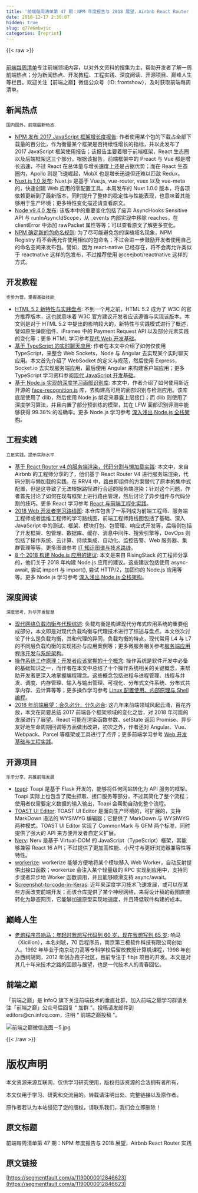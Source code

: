 ```yaml
---
title: '前端每周清单第 47 期：NPM 年度报告与 2018 展望，Airbnb React Router 实践' 
date: 2018-12-17 2:30:07
hidden: true
slug: q77e6mbwjic
categories: [reprint]
---
```


{{< raw >}}

                    
<p><span class="img-wrap"><img data-src="/img/remote/1460000012846628" src="https://static.alili.tech/img/remote/1460000012846628" alt="" title="" style="cursor: pointer; display: inline;"></span></p>
<p><a href="http://www.infoq.com/cn/FE-Weekly" rel="nofollow noreferrer" target="_blank">前端每周清单</a>专注前端领域内容，以对外文资料的搜集为主，帮助开发者了解一周前端热点；分为新闻热点、开发教程、工程实践、深度阅读、开源项目、巅峰人生等栏目。欢迎关注【前端之巅】微信公众号（ID: frontshow），及时获取前端每周清单。</p>
<h2 id="articleHeader0">新闻热点</h2>
<p><code>国内国外，前端最新动态</code></p>
<ul>
<li>
<a href="https://parg.co/UVE" rel="nofollow noreferrer" target="_blank">NPM 发布 2017 JavaScript 框架增长度报告</a>: 作者使用某个包的下载占全部下载量的百分比，作为衡量某个框架是否持续性增长的指标，并以此发布了 2017 JavaScript 框架使用报告；该报告主要着眼于前端框架，React 生态圈以及后端框架这三个部分。根据该报告，前端框架中的 Preact 与 Vue 都是增长迅速，不过 React 在总体量与增长速度上还是占据优势；而在 React 生态圈内，Apollo 则是飞速崛起，MobX 也是增长迅速但还难以匹敌 Redux。</li>
<li>
<a href="https://parg.co/UtZ" rel="nofollow noreferrer" target="_blank">Nuxt.js 1.0 发布</a>: Nuxt.js 是基于 Vue.js, vue-router, vuex 以及 vue-meta 的，快速创建 Web 应用的零配置工具。本周发布的 Nuxt 1.0.0 版本，将各项依赖更新到了最新版本，同时提升了整体的稳定性与性能表现，也意味着其能够用于生产环境；更多特性变化描述请查看原文。</li>
<li>
<a href="https://parg.co/UV5" rel="nofollow noreferrer" target="_blank">Node v9.4.0 发布</a>: 该版本中的重要变化包括了废弃 AsyncHooks Sensitive API 与 runInAsyncIdScope，从 _events 内部实现中移除 reaches，在 clientError 中添加 rawPacket 属性等等；可以查看原文了解更多变化。</li>
<li>
<a href="https://parg.co/UVh" rel="nofollow noreferrer" target="_blank">NPM 确定新的包命名规则</a>: 为了尽可能避免包的误植域名现象，NPM Registry 将不会再允许使用相似的包命名；不过会进一步鼓励开发者使用自己的命名空间来发布包。譬如，因为 react-native 已经存在，将不会再允许类似于 reactnative 这样的包发布，不过推荐使用 @ceejbot/reactnative 这样的方式。</li>
</ul>
<h2 id="articleHeader1">开发教程</h2>
<p><code>步步为营，掌握基础技能</code></p>
<ul>
<li>
<a href="https://bitsofco.de/whats-new-in-html-5-2/" rel="nofollow noreferrer" target="_blank">HTML 5.2 新特性与实践盘点</a>: 不到一个月之前，HTML 5.2 成为了 W3C 的官方推荐版本，这也就意味着 W3C 官方建议开发者应该遵循与实现该版本。本文则是对于 HTML 5.2 中提出的影响较大的，新特性与实践模式进行了概述，譬如原生弹窗组件、iFrames 中的 Payment Request API 以及部分元素实践的变化等；更多 HTML 学习参考<a href="https://parg.co/UHU" rel="nofollow noreferrer" target="_blank">现代 Web 开发基础</a>。</li>
<li>
<a href="https://parg.co/UVr" rel="nofollow noreferrer" target="_blank">基于 TypeScript 的实时聊天应用</a>: 作者在本文中介绍了如何仅使用 TypeScript，来整合 Web Sockets，Node 与 Angular 去实现某个实时聊天应用。本文首先介绍了 WebSocket 的定义与规范，然后使用 Express，Socket.io 去实现服务端应用，最后使用 Angular 来构建客户端应用；更多 TypeScript 学习资料参阅<a href="https://parg.co/bxN" rel="nofollow noreferrer" target="_blank">现代 JavaScript 开发基础</a>。</li>
<li>
<a href="https://parg.co/UVP" rel="nofollow noreferrer" target="_blank">基于 Node.js 实现的深度学习面部识别库</a>: 本文中，作者介绍了如何使用新近开源的 <a href="https://github.com/justadudewhohacks/face-recognition.js" rel="nofollow noreferrer" target="_blank">face-recognition.js</a> 库，去构建高可用的面部识别与检测应用。该库底层使用了 dlib，然后使用 Node.js 绑定来暴露上层接口；而 dlib 则使用了深度学习算法，并且内置了部分预训练的模型，其在 LFW 面部识别评测中能够获得 99.38% 的准确率。更多 Node.js 学习参考 <a href="https://parg.co/b2s" rel="nofollow noreferrer" target="_blank">深入浅出 Node.js 全栈架构</a>。</li>
</ul>
<h2 id="articleHeader2">工程实践</h2>
<p><code>立足实践，提示实际水平</code></p>
<ul>
<li>
<a href="https://parg.co/UVJ" rel="nofollow noreferrer" target="_blank">基于 React Router v4 的服务端渲染，代码分割与懒加载实践</a>: 本文中，来自 Airbnb 的工程师分享的了，他们基于 React Router V4 进行服务端渲染，代码分割与懒加载的实践。在 RRV4 中，路由即组件的方案替代了原本的集中式配置，但是这导致了无法根据路径进行合适的服务端渲染；针对这个问题，作者首先讨论了如何在现有框架上进行路由管理，然后讨论了异步组件与代码分割的技巧。更多 React 学习参考 <a href="https://parg.co/U0I" rel="nofollow noreferrer" target="_blank">React 与前端工程化实践</a>。</li>
<li>
<a href="https://parg.co/Uti" rel="nofollow noreferrer" target="_blank">2018 Web 开发者学习路线图</a>: 本仓库包含了一系列成为前端工程师、服务端工程师或者运维工程师的学习路线图，前端工程师路线图包括了基础、深入 JavaScript 中的测试、框架、模块打包、包管理、响应式开发等，后端则包括了开发框架、包管理、数据库、缓存、消息中间件、搜索引擎等，DevOps 则包括了操作系统、云计算、持续集成、自动化、监控告警、Web 服务器、集群管理等等。更多图谱参考 <a href="https://parg.co/UHY" rel="nofollow noreferrer" target="_blank">IT 知识图谱与技术路线</a>。</li>
<li>
<a href="https://parg.co/UV8" rel="nofollow noreferrer" target="_blank">8 个 2018 构建 Node.js 应用的建议</a>: 本文是来自 RisingStack 的工程师分享的，他们关于 2018 年构建 Node.js 应用的建议。这些建议包括使用 async-await, 尝试 import 与 import(), 尝试 HTTP/2，加固你的 Node.js 应用等等。更多 Node.js 学习参考 <a href="https://parg.co/b2s" rel="nofollow noreferrer" target="_blank">深入浅出 Node.js 全栈架构</a>。</li>
</ul>
<h2 id="articleHeader3">深度阅读</h2>
<p><code>深度思考，升华开发智慧</code></p>
<ul>
<li>
<a href="http://t.cn/RQAfr5x" rel="nofollow noreferrer" target="_blank">现代网络负载均衡与代理综述</a>: 负载均衡是构建现代分布式应用系统的重要组成部分，本文即是对现代负载均衡与代理技术进行了综述与盘点。本文依次讨论了什么是负载均衡，其和代理的异同，负载均衡的特点，现代常用 L4 与 L7 的不同层负载均衡的实现拓扑与应用案例等；更多微服务相关参考<a href="https://parg.co/bvT" rel="nofollow noreferrer" target="_blank">服务端应用程序开发与系统架构</a>。</li>
<li>
<a href="https://parg.co/UVV" rel="nofollow noreferrer" target="_blank">操作系统工作原理：开发者应该掌握的十个概念</a>: 操作系统是软件开发中必备的基础知识之一，而作者在本文中总结了十个操作系统相关的关键概念，来帮助开发者更深入地掌握编程理念。这些概念包括进程与进程管理、线程与并发、调度、内存管理、输入与输出管理、可视化、分布式文件系统、分布式共享内存、云计算等等；更多操作学习参考 <a href="https://parg.co/UMI" rel="nofollow noreferrer" target="_blank">Linux 配置使用、内部原理与 Shell 编程</a>。</li>
<li>
<a href="https://parg.co/UVk" rel="nofollow noreferrer" target="_blank">2018 年前端展望：合久必分，分久必合</a>: 这几年来前端领域风起云涌，百花齐放，本文在简要总结 2017 前端各个框架领域的变化之后，对 2018 年可能的发展进行了展望。React 可能在渲染函数参数、setState 返回 Promise、异步友好地生命周期回调等方面做出改进，初次之外，作者还对 Angular、Vue、Webpack、Parcel 等框架或工具进行了点评；更多前端学习参考 <a href="https://parg.co/bMe" rel="nofollow noreferrer" target="_blank">Web 开发基础与工程实践</a>。</li>
</ul>
<h2 id="articleHeader4">开源项目</h2>
<p><code>乐于分享，共推前端发展</code></p>
<ul>
<li>
<a href="https://github.com/gaojiuli/toapi" rel="nofollow noreferrer" target="_blank">toapi</a>: Toapi 是基于 Flask 开发的，能够将任何网站转化为 API 服务的框架。Toapi 实际上也包含了爬虫抓取、接口服务等部分，不过其简化了整个流程；使用者仅需要定义数据的输入输出，Toapi 会帮助自动化整个流程。</li>
<li>
<a href="https://parg.co/UVY" rel="nofollow noreferrer" target="_blank">TOAST UI Editor</a>: TOAST UI Editor 是面向生产环境的，可扩展的，支持 MarkDown 语法的 WYSIWYG 编辑器；它提供了 MarkDown 与 WYSIWYG 两种模式。TOAST UI Editor 实现了 CommonMark 与 GFM 两个标准，同时提供了强大的 API 来方便开发者自定义扩展。</li>
<li>
<a href="https://github.com/NervJS/nerv" rel="nofollow noreferrer" target="_blank">Nerv</a>: Nerv 是基于 Virtual-DOM 的 JavaScript（TypeScript）框架，其能够兼容 React 16 API；不过提供了更加高性能、小尺寸与更好浏览器兼容性等特性。</li>
<li>
<a href="https://github.com/developit/workerize" rel="nofollow noreferrer" target="_blank">workerize</a>: workerize 能够方便地将某个模块移入 Web Worker，自动反射提供出接口函数；workerize 会注入某个轻量级的 RPC 实现到应用中，支持同步或者异步地 Worker 函数调用，并且能够顺滑支持 async/await。</li>
<li>
<a href="https://github.com/emilwallner/Screenshot-to-code-in-Keras" rel="nofollow noreferrer" target="_blank">Screenshot-to-code-in-Keras</a>: 近年来深度学习技术飞速发展，或可以在某些方面改变前端开发；而该仓库提供了某个神经网络，来将设计稿的截图直接转化为静态网页，它能够加速原型实现地速度，并且降低软件构建的成本。</li>
</ul>
<h2 id="articleHeader5">巅峰人生</h2>
<ul><li>
<a href="https://mp.weixin.qq.com/s/nzZGByazWK0IuRkPMia5Ew" rel="nofollow noreferrer" target="_blank">老炮程序员响马：年轻时我想写代码到 60 岁，现在我想写到 65 岁</a>: 响马（Xicilion），本名刘琥，70 后程序员，南京第三极软件科技有限公司创始人。1992 年毕业于南京动力高等专科学校后留校教授计算机课程，1998 年创办西祠胡同，2012 年创办孢子社区，目前专注于 fibjs 项目的开发。本文是对其几十年来技术之路的回顾与展望，也是一代技术人的青春回忆。</li></ul>
<h2 id="articleHeader6">前端之巅</h2>
<p>「前端之巅」是 InfoQ 旗下关注前端技术的垂直社群，加入前端之巅学习群请关注「前端之巅」公众号后回复 “ 加群 ”。投稿请发邮件到 editors@cn.infoq.com，注明 “ 前端之巅投稿 ”。</p>
<p><span class="img-wrap"><img data-src="/img/remote/1460000008850035" src="https://static.alili.tech/img/remote/1460000008850035" alt="前端之巅微信底图－5.jpg" title="前端之巅微信底图－5.jpg" style="cursor: pointer;"></span></p>

                
{{< /raw >}}

# 版权声明
本文资源来源互联网，仅供学习研究使用，版权归该资源的合法拥有者所有，

本文仅用于学习、研究和交流目的。转载请注明出处、完整链接以及原作者。

原作者若认为本站侵犯了您的版权，请联系我们，我们会立即删除！

## 原文标题
前端每周清单第 47 期：NPM 年度报告与 2018 展望，Airbnb React Router 实践

## 原文链接
[https://segmentfault.com/a/1190000012846623](https://segmentfault.com/a/1190000012846623)

